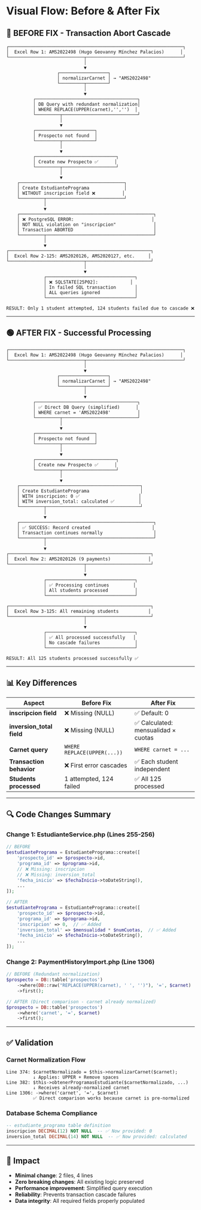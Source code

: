 # Visual Flow: Before & After Fix

## 🔴 BEFORE FIX - Transaction Abort Cascade

```
┌─────────────────────────────────────────────────────────────────┐
│  Excel Row 1: AMS2022498 (Hugo Geovanny Mínchez Palacios)      │
└────────────────────────────┬────────────────────────────────────┘
                             │
                             ▼
                   ┌──────────────────┐
                   │ normalizarCarnet │ → "AMS2022498"
                   └─────────┬────────┘
                             │
                             ▼
          ┌──────────────────────────────────────┐
          │ DB Query with redundant normalization│
          │ WHERE REPLACE(UPPER(carnet),'','')  │
          └─────────┬────────────────────────────┘
                    │
                    ▼
          ┌──────────────────────┐
          │ Prospecto not found  │
          └─────────┬────────────┘
                    │
                    ▼
          ┌──────────────────────────────┐
          │ Create new Prospecto ✅      │
          └─────────┬────────────────────┘
                    │
                    ▼
    ┌───────────────────────────────────────┐
    │ Create EstudiantePrograma             │
    │ WITHOUT inscripcion field ❌          │
    └─────────┬─────────────────────────────┘
              │
              ▼
    ┌──────────────────────────────────────────────────┐
    │ ❌ PostgreSQL ERROR:                             │
    │ NOT NULL violation on "inscripcion"              │
    │ Transaction ABORTED                              │
    └─────────┬────────────────────────────────────────┘
              │
              ▼
┌─────────────────────────────────────────────────────┐
│  Excel Row 2-125: AMS2020126, AMS2020127, etc.     │
└────────────────────────────┬────────────────────────┘
                             │
                             ▼
              ┌─────────────────────────────────┐
              │ ❌ SQLSTATE[25P02]:            │
              │ In failed SQL transaction       │
              │ ALL queries ignored             │
              └─────────────────────────────────┘

RESULT: Only 1 student attempted, 124 students failed due to cascade ❌
```

---

## 🟢 AFTER FIX - Successful Processing

```
┌─────────────────────────────────────────────────────────────────┐
│  Excel Row 1: AMS2022498 (Hugo Geovanny Mínchez Palacios)      │
└────────────────────────────┬────────────────────────────────────┘
                             │
                             ▼
                   ┌──────────────────┐
                   │ normalizarCarnet │ → "AMS2022498"
                   └─────────┬────────┘
                             │
                             ▼
          ┌──────────────────────────────────────┐
          │ ✅ Direct DB Query (simplified)      │
          │ WHERE carnet = 'AMS2022498'          │
          └─────────┬────────────────────────────┘
                    │
                    ▼
          ┌──────────────────────┐
          │ Prospecto not found  │
          └─────────┬────────────┘
                    │
                    ▼
          ┌──────────────────────────────┐
          │ Create new Prospecto ✅      │
          └─────────┬────────────────────┘
                    │
                    ▼
    ┌─────────────────────────────────────────────┐
    │ Create EstudiantePrograma                   │
    │ WITH inscripcion: 0 ✅                      │
    │ WITH inversion_total: calculated ✅         │
    └─────────┬───────────────────────────────────┘
              │
              ▼
    ┌──────────────────────────────────────────────────┐
    │ ✅ SUCCESS: Record created                       │
    │ Transaction continues normally                   │
    └─────────┬────────────────────────────────────────┘
              │
              ▼
┌─────────────────────────────────────────────────────┐
│  Excel Row 2: AMS2020126 (9 payments)              │
└────────────────────────────┬────────────────────────┘
                             │
                             ▼
              ┌─────────────────────────────────┐
              │ ✅ Processing continues         │
              │ All students processed          │
              └─────────────────────────────────┘
              
┌─────────────────────────────────────────────────────┐
│  Excel Row 3-125: All remaining students           │
└────────────────────────────┬────────────────────────┘
                             │
                             ▼
              ┌─────────────────────────────────┐
              │ ✅ All processed successfully   │
              │ No cascade failures             │
              └─────────────────────────────────┘

RESULT: All 125 students processed successfully ✅
```

---

## 📊 Key Differences

| Aspect | Before Fix | After Fix |
|--------|-----------|-----------|
| **inscripcion field** | ❌ Missing (NULL) | ✅ Default: 0 |
| **inversion_total field** | ❌ Missing (NULL) | ✅ Calculated: mensualidad × cuotas |
| **Carnet query** | `WHERE REPLACE(UPPER(...))` | `WHERE carnet = ...` |
| **Transaction behavior** | ❌ First error cascades | ✅ Each student independent |
| **Students processed** | 1 attempted, 124 failed | ✅ All 125 processed |

---

## 🔍 Code Changes Summary

### Change 1: EstudianteService.php (Lines 255-256)
```php
// BEFORE
$estudiantePrograma = EstudiantePrograma::create([
    'prospecto_id' => $prospecto->id,
    'programa_id' => $programa->id,
    // ❌ Missing: inscripcion
    // ❌ Missing: inversion_total
    'fecha_inicio' => $fechaInicio->toDateString(),
    ...
]);

// AFTER
$estudiantePrograma = EstudiantePrograma::create([
    'prospecto_id' => $prospecto->id,
    'programa_id' => $programa->id,
    'inscripcion' => 0,  // ✅ Added
    'inversion_total' => $mensualidad * $numCuotas,  // ✅ Added
    'fecha_inicio' => $fechaInicio->toDateString(),
    ...
]);
```

### Change 2: PaymentHistoryImport.php (Line 1306)
```php
// BEFORE (Redundant normalization)
$prospecto = DB::table('prospectos')
    ->where(DB::raw("REPLACE(UPPER(carnet), ' ', '')"), '=', $carnet)
    ->first();

// AFTER (Direct comparison - carnet already normalized)
$prospecto = DB::table('prospectos')
    ->where('carnet', '=', $carnet)
    ->first();
```

---

## ✅ Validation

### Carnet Normalization Flow
```
Line 374: $carnetNormalizado = $this->normalizarCarnet($carnet);
          ↓ Applies: UPPER + Remove spaces
Line 382: $this->obtenerProgramasEstudiante($carnetNormalizado, ...)
          ↓ Receives already-normalized carnet
Line 1306: ->where('carnet', '=', $carnet)
          ✅ Direct comparison works because carnet is pre-normalized
```

### Database Schema Compliance
```sql
-- estudiante_programa table definition
inscripcion DECIMAL(12) NOT NULL  -- ✅ Now provided: 0
inversion_total DECIMAL(14) NOT NULL  -- ✅ Now provided: calculated
```

---

## 🎯 Impact

- **Minimal change**: 2 files, 4 lines
- **Zero breaking changes**: All existing logic preserved
- **Performance improvement**: Simplified query execution
- **Reliability**: Prevents transaction cascade failures
- **Data integrity**: All required fields properly populated
